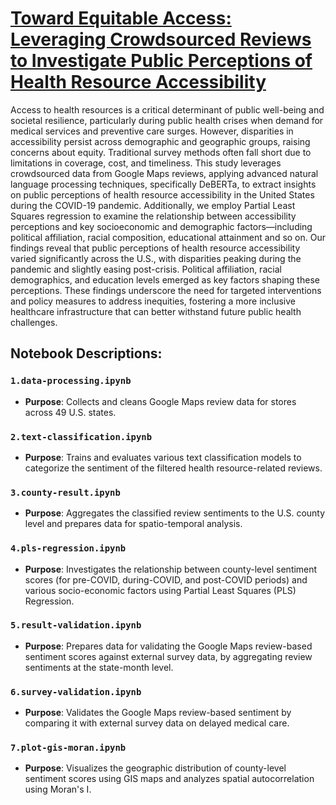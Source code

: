 # [Toward Equitable Access: Leveraging Crowdsourced Reviews to Investigate Public Perceptions of Health Resource Accessibility](https://arxiv.org/pdf/2502.10641)

Access to health resources is a critical determinant of public well-being and societal resilience, particularly during public health crises when demand for medical services and preventive care surges. However, disparities in accessibility persist across demographic and geographic groups, raising concerns about equity. Traditional survey methods often fall short due to limitations in coverage, cost, and timeliness. This study leverages crowdsourced data from Google Maps reviews, applying advanced natural language processing techniques, specifically DeBERTa, to extract insights on public perceptions of health resource accessibility in the United States during the COVID-19 pandemic. Additionally, we employ Partial Least Squares regression to examine the relationship between accessibility perceptions and key socioeconomic and demographic factors—including political affiliation, racial composition, educational attainment and so on. Our findings reveal that public perceptions of health resource accessibility varied significantly across the U.S., with disparities peaking during the pandemic and slightly easing post-crisis. Political affiliation, racial demographics, and education levels emerged as key factors shaping these perceptions. These findings underscore the need for targeted interventions and policy measures to address inequities, fostering a more inclusive healthcare infrastructure that can better withstand future public health challenges.

## Notebook Descriptions:

### `1.data-processing.ipynb`
*   **Purpose**: Collects and cleans Google Maps review data for stores across 49 U.S. states.

### `2.text-classification.ipynb`
*   **Purpose**: Trains and evaluates various text classification models to categorize the sentiment of the filtered health resource-related reviews.

### `3.county-result.ipynb`
*   **Purpose**: Aggregates the classified review sentiments to the U.S. county level and prepares data for spatio-temporal analysis.

### `4.pls-regression.ipynb`
*   **Purpose**: Investigates the relationship between county-level sentiment scores (for pre-COVID, during-COVID, and post-COVID periods) and various socio-economic factors using Partial Least Squares (PLS) Regression.

### `5.result-validation.ipynb`
*   **Purpose**: Prepares data for validating the Google Maps review-based sentiment scores against external survey data, by aggregating review sentiments at the state-month level.

### `6.survey-validation.ipynb`
*   **Purpose**: Validates the Google Maps review-based sentiment by comparing it with external survey data on delayed medical care.

### `7.plot-gis-moran.ipynb`
*   **Purpose**: Visualizes the geographic distribution of county-level sentiment scores using GIS maps and analyzes spatial autocorrelation using Moran's I.
